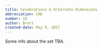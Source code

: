 ```yaml
---
title: Celebrations & Alternate Dimensions
abbreviation: CAD
number: 10
author: Brett
created-date: May 9, 2017
---
```

Some info about the set TBA.
